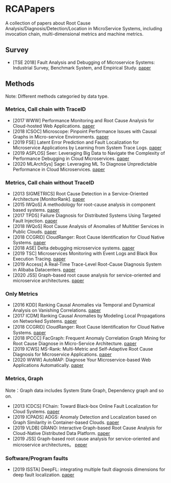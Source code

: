 # RCAPapers
A collection of papers about Root Cause Analysis/Diagnosis/Detection/Location in MicroService Systems, including invocation chain, multi-dimensional metrics and machine metrics.

## Survey

- [TSE 2018] Fault Analysis and Debugging of Microservice Systems: Industrial Survey, Benchmark System, and Empirical Study. [paper](https://cspengxin.github.io/publications/tse19-msdebugging.pdf)

## Methods

Note: Different methods categoried by data type.

### Metrics, Call chain with TraceID

- [2017 WWW] Performance Monitoring and Root Cause Analysis for Cloud-hosted Web Applications. [paper](https://dl.acm.org/doi/10.1145/3038912.3052649)
- [2018 ICSOC] Microscope: Pinpoint Performance Issues with Causal Graphs in Micro-service Environments. [paper](https://link.springer.com/chapter/10.1007/978-3-030-03596-9_1)
- [2019 FSE] Latent Error Prediction and Fault Localization for Microservice Applications by Learning from System Trace Logs. [paper](https://dl.acm.org/doi/10.1145/3338906.3338961)
- [2019 ASPLOS] Seer: Leveraging Big Data to Navigate the Complexity of Performance Debugging in Cloud Microservices. [paper](https://dl.acm.org/doi/10.1145/3297858.3304004)
- [2020 MLArchSys] Sage: Leveraging ML To Diagnose Unpredictable Performance in Cloud Microservices. [paper](https://www.csl.cornell.edu/~delimitrou/papers/2020.mlarchsys.sage.pdf)

### Metrics, Call chain without TraceID

- [2013 SIGMETRICS] Root Cause Detection in a Service-Oriented Architecture [MonitorRank]. [paper](https://dl.acm.org/doi/10.1145/2465529.2465753) 
- [2015 IWQoS] A methodology for root-cause analysis in component based systems. [paper]( https://ieeexplore.ieee.org/document/7404741)
- [2017 TPDS] Failure Diagnosis for Distributed Systems Using Targeted Fault Injection. [paper](https://ieeexplore.ieee.org/document/7484300)
- [2018 IWQoS] Root Cause Analysis of Anomalies of Multitier Services in Public Clouds. [paper](https://ieeexplore.ieee.org/document/7969155)
- [2018 CCGRID] CloudRanger: Root Cause Identification for Cloud Native Systems. [paper](https://ieeexplore.ieee.org/document/8411065)
- [2018 ASE] Delta debugging microservice systems. [paper](https://dl.acm.org/doi/10.1145/3238147.3240730)
- [2019 TSC] Microservices Monitoring with Event Logs and Black Box Execution Tracing. [paper](https://ieeexplore.ieee.org/document/8826375)
- [2019 Access] A Real-Time Trace-Level Root-Cause Diagnosis System in Alibaba Datacenters. [paper](https://ieeexplore.ieee.org/document/8852648)
- [2020 JSS] Graph-based root cause analysis for service-oriented and microservice architectures. [paper](https://www.sciencedirect.com/science/article/pii/S0164121219302067)

### Only Metrics

- [2016 KDD] Ranking Causal Anomalies via Temporal and Dynamical Analysis on Vanishing Correlations. [paper](https://dl.acm.org/doi/10.1145/2939672.2939765)
- [2017 ICDM] Ranking Causal Anomalies by Modeling Local Propagations on Networked Systems. [paper](https://ieeexplore.ieee.org/document/8215592)
- [2018 CCGRID] CloudRanger: Root Cause Identiﬁcation for Cloud Native Systems. [paper](https://ieeexplore.ieee.org/document/8411065)
- [2018 IPCCC] FacGraph: Frequent Anomaly Correlation Graph Mining for Root Cause Diagnose in Micro-Service Architecture. [paper](https://ieeexplore.ieee.org/document/8711092)
- [2019 ICWS] MS-Rank: Multi-Metric and Self-Adaptive Root Cause Diagnosis for Microservice Applications. [paper](https://ieeexplore.ieee.org/document/8818432)
- [2020 WWW] AutoMAP: Diagnose Your Microservice-based Web Applications Automatically. [paper](https://dl.acm.org/doi/10.1145/3366423.3380111)

### Metrics, Graph

Note：Graph data includes System State Graph, Dependency graph and so on.

- [2013 ICDCS] FChain: Toward Black-box Online Fault Localization for Cloud Systems. [paper](https://ieeexplore.ieee.org/document/6681572)
- [2019 ICPADS] ADGS: Anomaly Detection and Localization based on Graph Similarity in Container-based Clouds. [paper](https://ieeexplore.ieee.org/document/8975844)
- [2019 VLDB] GRANO: Interactive Graph-based Root Cause Analysis for Cloud-Native Distributed Data
  Platform. [paper](https://dl.acm.org/doi/10.14778/3352063.3352105)
- [2019 JSS] Graph-based root cause analysis for service-oriented and microservice architectures。 [peper](https://www.sciencedirect.com/science/article/pii/S0164121219302067)

### Software/Program faults

- [2019 ISSTA] DeepFL: integrating multiple fault diagnosis dimensions for deep fault localization. [paper](https://dl.acm.org/doi/10.1145/3293882.3330574)
